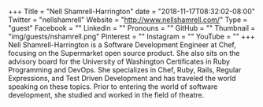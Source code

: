 +++
Title = "Nell Shamrell-Harrington"
date = "2018-11-17T08:32:02-08:00"
Twitter = "nellshamrell"
Website = "http://www.nellshamrell.com/"
Type = "guest"
Facebook = ""
Linkedin = ""
Pronouns = ""
GitHub = ""
Thumbnail = "img/guests/nshamrell.png"
Pinterest = ""
Instagram = ""
YouTube = ""
+++
Nell Shamrell-Harrington is a Software Development Engineer at Chef, focusing on the Supermarket open source product. She also sits on the advisory board for the University of Washington Certificates in Ruby Programming and DevOps. She specializes in Chef, Ruby, Rails, Regular Expressions, and Test Driven Development and has traveled the world speaking on these topics. Prior to entering the world of software development, she studied and worked in the field of theatre.
